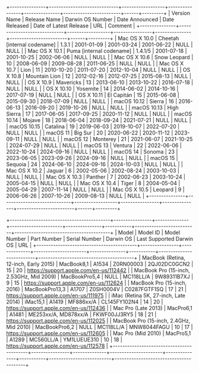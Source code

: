 +---------------+-----------------------------+------------------+----------------+---------------+------------------------+------+---------+
| Version Name  | Release Name                | Darwin OS Number | Date Announced | Date Released | Date of Latest Release | URL  | Comment |
+---------------+-----------------------------+------------------+----------------+---------------+------------------------+------+---------+
| Mac OS X 10.0 | Cheetah [internal codename] | 1.3.1            | 2001-01-09     | 2001-03-24    | 2001-06-22             | NULL | NULL    |
| Mac OS X 10.1 | Puma [internal codename]    | 1.4.1/5          | 2001-07-18     | 2001-10-25    | 2002-06-06             | NULL | NULL    |
| Mac OS X 10.6 | Snow Leopard                | 10               | 2008-06-09     | 2009-08-28    | 2011-06-25             | NULL | NULL    |
| Mac OS X 10.7 | Lion                        | 11               | 2010-10-20     | 2011-07-20    | 2012-10-04             | NULL | NULL    |
| OS X 10.8     | Mountain Lion               | 12               | 2012-02-16     | 2012-07-25    | 2015-08-13             | NULL | NULL    |
| OS X 10.9     | Mavericks                   | 13               | 2013-06-10     | 2013-10-22    | 2016-07-18             | NULL | NULL    |
| OS X 10.10    | Yosemite                    | 14               | 2014-06-02     | 2014-10-16    | 2017-07-19             | NULL | NULL    |
| OS X 10.11    | El Capitán                  | 15               | 2015-06-08     | 2015-09-30    | 2018-07-09             | NULL | NULL    |
| macOS 10.12   | Sierra                      | 16               | 2016-06-13     | 2016-09-20    | 2019-10-26             | NULL | NULL    |
| macOS 10.13   | High Sierra                 | 17               | 2017-06-05     | 2017-09-25    | 2020-11-12             | NULL | NULL    |
| macOS 10.14   | Mojave                      | 18               | 2018-06-04     | 2018-09-24    | 2021-07-21             | NULL | NULL    |
| macOS 10.15   | Catalina                    | 19               | 2019-06-03     | 2019-10-07    | 2022-07-20             | NULL | NULL    |
| macOS 11      | Big Sur                     | 20               | 2020-06-22     | 2020-11-12    | 2023-09-11             | NULL | NULL    |
| macOS 12      | Monterey                    | 21               | 2021-06-07     | 2021-10-25    | 2024-07-29             | NULL | NULL    |
| macOS 13      | Ventura                     | 22               | 2022-06-06     | 2022-10-24    | 2024-09-16             | NULL | NULL    |
| macOS 14      | Sonoma                      | 23               | 2023-06-05     | 2023-09-26    | 2024-09-16             | NULL | NULL    |
| macOS 15      | Sequoia                     | 24               | 2024-06-10     | 2024-09-16    | 2024-10-03             | NULL | NULL    |
| Mac OS X 10.2 | Jaguar                      | 6                | 2002-05-06     | 2002-08-24    | 2003-10-03             | NULL | NULL    |
| Mac OS X 10.3 | Panther                     | 7                | 2002-06-23     | 2003-10-24    | 2005-04-15             | NULL | NULL    |
| Mac OS X 10.4 | Tiger                       | 8                | 2004-05-04     | 2005-04-29    | 2007-11-14             | NULL | NULL    |
| Mac OS X 10.5 | Leopard                     | 9                | 2006-06-26     | 2007-10-26    | 2009-08-13             | NULL | NULL    |
+---------------+-----------------------------+------------------+----------------+---------------+------------------------+------+---------+

+------------------------------------------+----------------+--------------+----------------------+---------------+-----------+--------------------------+----------------------------------------+
| Model                                    | Model ID       | Model Number | Part Number          | Serial Number | Darwin OS | Last Supported Darwin OS | URL                                    |
+------------------------------------------+----------------+--------------+----------------------+---------------+-----------+--------------------------+----------------------------------------+
| MacBook (Retina, 12-inch, Early 2015)    | MacBook8,1     | A1534        | Z0RN00003            | 2QJ02DC0GCN2  | 15        | 20                       | https://support.apple.com/en-us/112442 |
| MacBook Pro (15-inch, 2.53GHz, Mid 2009) | MacBookPro5,4  | NULL         | MC118LL/A            | 9W89311B7XJ   | 9         | 15                       | https://support.apple.com/en-us/112624 |
| MacBook Pro (15-inch, 2016)              | MacBookPro13,3 | A1707        | Z0SH0004V            | C0287FGTF1SQ  | 17        | 21                       | https://support.apple.com/en-us/111975 |
| iMac (Retina 5K, 27-inch, Late 2014)     | iMac15,1       | A1419        | MF886xx/A            | CL145FY102N4  | 14        | 20                       | https://support.apple.com/en-us/112436 |
| Mac Pro (Late 2013)                      | MacPro6,1      | A1481        | ME253xx/A, MD878xx/A | FKWF00JJ3RY5  | 18        | 21                       | https://support.apple.com/en-us/112025 |
| MacBook Pro (15-inch, 2.4GHz, Mid 2010)  | MacBookPro6,2  | NULL         | MC118LL/A            | MNW8044FAGU   | 10        | 17                       | https://support.apple.com/en-us/112605 |
| Mac Pro (Mid 2010)                       | MacPro5,1      | A1289        | MC560LL/A            | YM1LUEUE310   | 10        | 18                       | https://support.apple.com/en-us/112578 |
+------------------------------------------+----------------+--------------+----------------------+---------------+-----------+--------------------------+----------------------------------------+
